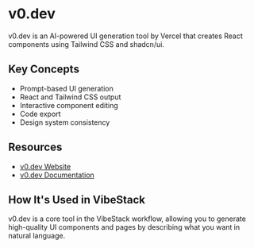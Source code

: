 # v0.dev

v0.dev is an AI-powered UI generation tool by Vercel that creates React components using Tailwind CSS and shadcn/ui.

## Key Concepts

- Prompt-based UI generation
- React and Tailwind CSS output
- Interactive component editing
- Code export
- Design system consistency

## Resources

- [v0.dev Website](https://v0.dev)
- [v0.dev Documentation](https://v0.dev/docs)

## How It's Used in VibeStack

v0.dev is a core tool in the VibeStack workflow, allowing you to generate high-quality UI components and pages by describing what you want in natural language.
